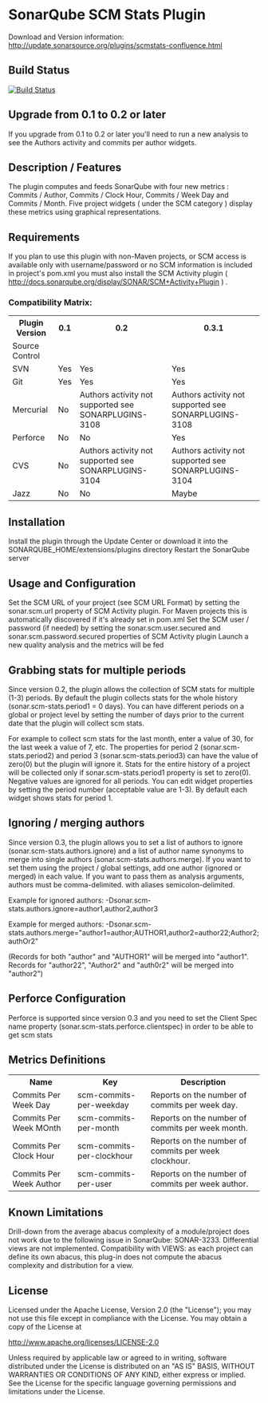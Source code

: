 

SonarQube SCM Stats Plugin
==========================
Download and Version information: http://update.sonarsource.org/plugins/scmstats-confluence.html

## Build Status
[![Build Status](https://sonarplugins.ci.cloudbees.com/job/scm-stats/buildStatus/icon?job=check-manifest)](https://sonarplugins.ci.cloudbees.com/job/scms-stats)

## Upgrade from 0.1 to 0.2 or later
If you upgrade from 0.1 to 0.2 or later you'll need to run a new analysis to see the Authors activity and commits per author widgets.

## Description / Features
The plugin computes and feeds SonarQube with four new metrics : Commits / Author, Commits / Clock Hour, Commits / Week Day and Commits / Month.
Five project widgets ( under the SCM category ) display these metrics using graphical representations.

## Requirements
If you plan to use this plugin with non-Maven projects, or SCM access is available only with username/password or no SCM information is included in project's pom.xml you must also install the SCM Activity plugin ( http://docs.sonarqube.org/display/SONAR/SCM+Activity+Plugin ) .
### Compatibility Matrix:
<table>
<tr><th>Plugin Version</th><th>0.1</th><th>0.2</th><th>0.3.1</th></tr>
<tr><td>Source Control</td><td></td><td></td><td></td></tr>
<tr><td>SVN</td><td>Yes</td><td>Yes</td><td>Yes</td></tr>
<tr><td>Git</td><td>Yes</td><td>Yes</td><td>Yes</td></tr>
<tr><td>Mercurial</td><td>No</td><td>Authors activity not supported
see SONARPLUGINS-3108</td><td>Authors activity not supported
see SONARPLUGINS-3108</td></tr>
<tr><td>Perforce</td><td>No</td><td>No</td><td>Yes</td></tr>
<tr><td>CVS</td><td>No</td><td>Authors activity not supported
see SONARPLUGINS-3104</td><td>Authors activity not supported
see SONARPLUGINS-3104</td></tr>
<tr><td>Jazz</td><td>No</td><td>No</td><td>Maybe</td></tr>
</table>

## Installation
Install the plugin through the Update Center or download it into the SONARQUBE_HOME/extensions/plugins directory
Restart the SonarQube server

## Usage and Configuration
Set the SCM URL of your project (see SCM URL Format) by setting the sonar.scm.url property of SCM Activity plugin. For Maven projects this is automatically discovered if it's already set in pom.xml
Set the SCM user / password (if needed) by setting the sonar.scm.user.secured and sonar.scm.password.secured properties of SCM Activity plugin
Launch a new quality analysis and the metrics will be fed

## Grabbing stats for multiple periods
Since version 0.2, the plugin allows the collection of SCM stats for multiple (1-3) periods. 
By default the plugin collects stats for the whole history (sonar.scm-stats.period1 = 0 days).
You can have different periods on a global or project level by setting the number of days prior to the current date that the plugin will collect scm stats.

For example to collect scm stats for the last month, enter a value of 30, for the last week a value of 7, etc.
The properties for period 2 (sonar.scm-stats.period2) and period 3 (sonar.scm-stats.period3) can have the value of zero(0) 
but the plugin will ignore it. 
Stats for the entire history of a project will be collected only if sonar.scm-stats.period1 property is set to zero(0).
Negative values are ignored for all periods.
You can edit widget properties by setting the period number (acceptable value are 1-3). 
By default each widget shows stats for period 1.


## Ignoring / merging authors
Since version 0.3, the plugin allows you to set a list of authors to ignore (sonar.scm-stats.authors.ignore) and a list of author name synonyms to merge into single authors (sonar.scm-stats.authors.merge).
If you want to set them using the project / global settings, add one author (ignored or merged) in each value.
If you want to pass them as analysis arguments, authors must be comma-delimited. with aliases semicolon-delimited.

Example for ignored authors: -Dsonar.scm-stats.authors.ignore=author1,author2,author3

Example for merged authors: -Dsonar.scm-stats.authors.merge="author1=author;AUTHOR1,author2=author22;Author2;authOr2"

(Records for both "author" and "AUTHOR1" will be merged into "author1". Records for "author22", "Author2" and "auth0r2" will be merged into "author2")

## Perforce Configuration
Perforce is supported since version 0.3 and you need to set the Client Spec name property (sonar.scm-stats.perforce.clientspec) in order to be able to get scm stats

## Metrics Definitions
<table>
<tr><th>Name</th><th>Key</th><th>Description</th></tr>
<tr><td>Commits Per Week Day</td><td>scm-commits-per-weekday</td>
<td>Reports on the number of commits per week day.<br/>
</td></tr>
<tr><td>Commits Per Week MOnth</td><td>scm-commits-per-month</td>
<td>Reports on the number of commits per week month.<br/>
</td></tr>
<tr><td>Commits Per Clock Hour</td><td>scm-commits-per-clockhour</td>
<td>Reports on the number of commits per week clockhour.<br/>
</td></tr>
<tr><td>Commits Per Week Author</td><td>scm-commits-per-user</td>
<td>Reports on the number of commits per week author.<br/>
</td></tr>
</table>

## Known Limitations
Drill-down from the average abacus complexity of a module/project does not work due to the following issue in SonarQube: SONAR-3233.
Differential views are not implemented.
Compatibility with VIEWS: as each project can define its own abacus, this plug-in does not compute the abacus complexity and distribution for a view.


## License

Licensed under the Apache License, Version 2.0 (the "License");
you may not use this file except in compliance with the License.
You may obtain a copy of the License at

http://www.apache.org/licenses/LICENSE-2.0

Unless required by applicable law or agreed to in writing, software
distributed under the License is distributed on an "AS IS" BASIS,
WITHOUT WARRANTIES OR CONDITIONS OF ANY KIND, either express or implied.
See the License for the specific language governing permissions and
limitations under the License.
